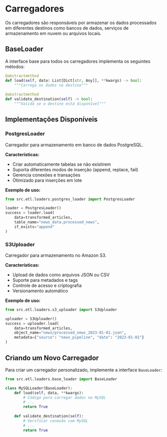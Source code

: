 # Carregadores

Os carregadores são responsáveis por armazenar os dados processados em diferentes destinos como bancos de dados, serviços de armazenamento em nuvem ou arquivos locais.

## BaseLoader

A interface base para todos os carregadores implementa os seguintes métodos:

```python
@abstractmethod
def load(self, data: List[Dict[str, Any]], **kwargs) -> bool:
    """Carrega os dados no destino"""
    
@abstractmethod
def validate_destination(self) -> bool:
    """Valida se o destino está disponível"""
```

## Implementações Disponíveis

### PostgresLoader

Carregador para armazenamento em banco de dados PostgreSQL.

**Características:**
- Criar automaticamente tabelas se não existirem
- Suporta diferentes modos de inserção (append, replace, fail)
- Gerencia conexões e transações
- Otimizado para inserções em lote

**Exemplo de uso:**
```python
from src.etl.loaders.postgres_loader import PostgresLoader

loader = PostgresLoader()
success = loader.load(
    data=transformed_articles,
    table_name="news_data.processed_news",
    if_exists="append"
)
```

### S3Uploader

Carregador para armazenamento no Amazon S3.

**Características:**
- Upload de dados como arquivos JSON ou CSV
- Suporte para metadados e tags
- Controle de acesso e criptografia
- Versionamento automático

**Exemplo de uso:**
```python
from src.etl.loaders.s3_uploader import S3Uploader

uploader = S3Uploader()
success = uploader.load(
    data=transformed_articles,
    object_name="news/processed_news_2023-01-01.json",
    metadata={"source": "news_pipeline", "date": "2023-01-01"}
)
```

## Criando um Novo Carregador

Para criar um carregador personalizado, implemente a interface `BaseLoader`:

```python
from src.etl.loaders.base_loader import BaseLoader

class MySQLLoader(BaseLoader):
    def load(self, data, **kwargs):
        # Código para carregar dados no MySQL
        # ...
        return True
        
    def validate_destination(self):
        # Verificar conexão com MySQL
        # ...
        return True
``` 